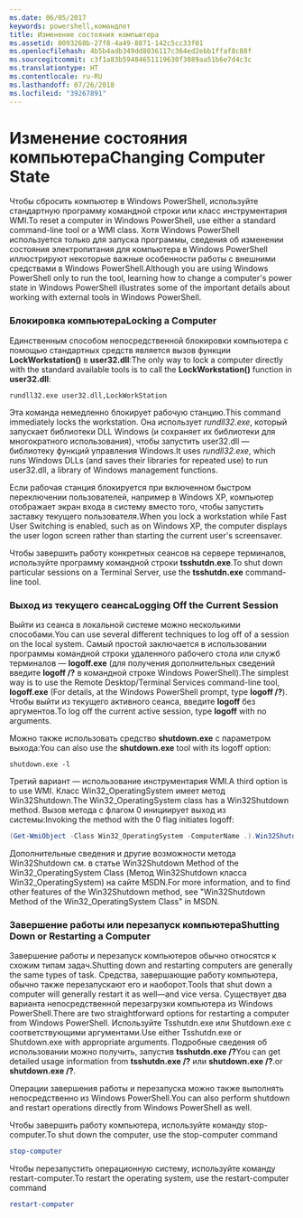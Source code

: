 ```yaml
---
ms.date: 06/05/2017
keywords: powershell,командлет
title: Изменение состояния компьютера
ms.assetid: 8093268b-27f8-4a49-8871-142c5cc33f01
ms.openlocfilehash: 4b5b4adb349dd8036117c364ed2ebb1ffaf8c88f
ms.sourcegitcommit: c3f1a83b59484651119630f3089aa51b6e7d4c3c
ms.translationtype: HT
ms.contentlocale: ru-RU
ms.lasthandoff: 07/26/2018
ms.locfileid: "39267891"
---
```

# <a name="changing-computer-state"></a><span data-ttu-id="2da9c-103">Изменение состояния компьютера</span><span class="sxs-lookup"><span data-stu-id="2da9c-103">Changing Computer State</span></span>

<span data-ttu-id="2da9c-104">Чтобы сбросить компьютер в Windows PowerShell, используйте стандартную программу командной строки или класс инструментария WMI.</span><span class="sxs-lookup"><span data-stu-id="2da9c-104">To reset a computer in Windows PowerShell, use either a standard command-line tool or a WMI class.</span></span> <span data-ttu-id="2da9c-105">Хотя Windows PowerShell используется только для запуска программы, сведения об изменении состояния электропитания для компьютера в Windows PowerShell иллюстрируют некоторые важные особенности работы с внешними средствами в Windows PowerShell.</span><span class="sxs-lookup"><span data-stu-id="2da9c-105">Although you are using Windows PowerShell only to run the tool, learning how to change a computer's power state in Windows PowerShell illustrates some of the important details about working with external tools in Windows PowerShell.</span></span>

### <a name="locking-a-computer"></a><span data-ttu-id="2da9c-106">Блокировка компьютера</span><span class="sxs-lookup"><span data-stu-id="2da9c-106">Locking a Computer</span></span>

<span data-ttu-id="2da9c-107">Единственным способом непосредственной блокировки компьютера с помощью стандартных средств является вызов функции **LockWorkstation()** в **user32.dll**:</span><span class="sxs-lookup"><span data-stu-id="2da9c-107">The only way to lock a computer directly with the standard available tools is to call the **LockWorkstation()** function in **user32.dll**:</span></span>

```
rundll32.exe user32.dll,LockWorkStation
```

<span data-ttu-id="2da9c-108">Эта команда немедленно блокирует рабочую станцию.</span><span class="sxs-lookup"><span data-stu-id="2da9c-108">This command immediately locks the workstation.</span></span> <span data-ttu-id="2da9c-109">Она использует *rundll32.exe*, который запускает библиотеки DLL Windows (и сохраняет их библиотеки для многократного использования), чтобы запустить user32.dll — библиотеку функций управления Windows.</span><span class="sxs-lookup"><span data-stu-id="2da9c-109">It uses *rundll32.exe*, which runs Windows DLLs (and saves their libraries for repeated use) to run user32.dll, a library of Windows management functions.</span></span>

<span data-ttu-id="2da9c-110">Если рабочая станция блокируется при включенном быстром переключении пользователей, например в Windows XP, компьютер отображает экран входа в систему вместо того, чтобы запустить заставку текущего пользователя.</span><span class="sxs-lookup"><span data-stu-id="2da9c-110">When you lock a workstation while Fast User Switching is enabled, such as on Windows XP, the computer displays the user logon screen rather than starting the current user's screensaver.</span></span>

<span data-ttu-id="2da9c-111">Чтобы завершить работу конкретных сеансов на сервере терминалов, используйте программу командной строки **tsshutdn.exe**.</span><span class="sxs-lookup"><span data-stu-id="2da9c-111">To shut down particular sessions on a Terminal Server, use the **tsshutdn.exe** command-line tool.</span></span>

### <a name="logging-off-the-current-session"></a><span data-ttu-id="2da9c-112">Выход из текущего сеанса</span><span class="sxs-lookup"><span data-stu-id="2da9c-112">Logging Off the Current Session</span></span>

<span data-ttu-id="2da9c-113">Выйти из сеанса в локальной системе можно несколькими способами.</span><span class="sxs-lookup"><span data-stu-id="2da9c-113">You can use several different techniques to log off of a session on the local system.</span></span> <span data-ttu-id="2da9c-114">Самый простой заключается в использовании программы командной строки удаленного рабочего стола или служб терминалов — **logoff.exe** (для получения дополнительных сведений введите **logoff /?** в командной строке Windows PowerShell).</span><span class="sxs-lookup"><span data-stu-id="2da9c-114">The simplest way is to use the Remote Desktop/Terminal Services command-line tool, **logoff.exe** (For details, at the Windows PowerShell prompt, type **logoff /?**).</span></span> <span data-ttu-id="2da9c-115">Чтобы выйти из текущего активного сеанса, введите **logoff** без аргументов.</span><span class="sxs-lookup"><span data-stu-id="2da9c-115">To log off the current active session, type **logoff** with no arguments.</span></span>

<span data-ttu-id="2da9c-116">Можно также использовать средство **shutdown.exe** с параметром выхода:</span><span class="sxs-lookup"><span data-stu-id="2da9c-116">You can also use the **shutdown.exe** tool with its logoff option:</span></span>

```
shutdown.exe -l
```

<span data-ttu-id="2da9c-117">Третий вариант — использование инструментария WMI.</span><span class="sxs-lookup"><span data-stu-id="2da9c-117">A third option is to use WMI.</span></span> <span data-ttu-id="2da9c-118">Класс Win32_OperatingSystem имеет метод Win32Shutdown.</span><span class="sxs-lookup"><span data-stu-id="2da9c-118">The Win32_OperatingSystem class has a Win32Shutdown method.</span></span> <span data-ttu-id="2da9c-119">Вызов метода с флагом 0 инициирует выход из системы:</span><span class="sxs-lookup"><span data-stu-id="2da9c-119">Invoking the method with the 0 flag initiates logoff:</span></span>

```powershell
(Get-WmiObject -Class Win32_OperatingSystem -ComputerName .).Win32Shutdown(0)
```

<span data-ttu-id="2da9c-120">Дополнительные сведения и другие возможности метода Win32Shutdown см. в статье Win32Shutdown Method of the Win32_OperatingSystem Class (Метод Win32Shutdown класса Win32_OperatingSystem) на сайте MSDN.</span><span class="sxs-lookup"><span data-stu-id="2da9c-120">For more information, and to find other features of the Win32Shutdown method, see "Win32Shutdown Method of the Win32_OperatingSystem Class" in MSDN.</span></span>

### <a name="shutting-down-or-restarting-a-computer"></a><span data-ttu-id="2da9c-121">Завершение работы или перезапуск компьютера</span><span class="sxs-lookup"><span data-stu-id="2da9c-121">Shutting Down or Restarting a Computer</span></span>

<span data-ttu-id="2da9c-122">Завершение работы и перезапуск компьютеров обычно относятся к схожим типам задач.</span><span class="sxs-lookup"><span data-stu-id="2da9c-122">Shutting down and restarting computers are generally the same types of task.</span></span> <span data-ttu-id="2da9c-123">Средства, завершающие работу компьютера, обычно также перезапускают его и наоборот.</span><span class="sxs-lookup"><span data-stu-id="2da9c-123">Tools that shut down a computer will generally restart it as well—and vice versa.</span></span> <span data-ttu-id="2da9c-124">Существует два варианта непосредственной перезагрузки компьютера из Windows PowerShell.</span><span class="sxs-lookup"><span data-stu-id="2da9c-124">There are two straightforward options for restarting a computer from Windows PowerShell.</span></span> <span data-ttu-id="2da9c-125">Используйте Tsshutdn.exe или Shutdown.exe с соответствующими аргументами.</span><span class="sxs-lookup"><span data-stu-id="2da9c-125">Use either Tsshutdn.exe or Shutdown.exe with appropriate arguments.</span></span> <span data-ttu-id="2da9c-126">Подробные сведения об использовании можно получить, запустив **tsshutdn.exe /?**</span><span class="sxs-lookup"><span data-stu-id="2da9c-126">You can get detailed usage information from **tsshutdn.exe /?**</span></span> <span data-ttu-id="2da9c-127">или **shutdown.exe /?**.</span><span class="sxs-lookup"><span data-stu-id="2da9c-127">or **shutdown.exe /?**.</span></span>

<span data-ttu-id="2da9c-128">Операции завершения работы и перезапуска можно также выполнять непосредственно из Windows PowerShell.</span><span class="sxs-lookup"><span data-stu-id="2da9c-128">You can also perform shutdown and restart operations directly from Windows PowerShell as well.</span></span>

<span data-ttu-id="2da9c-129">Чтобы завершить работу компьютера, используйте команду stop-computer.</span><span class="sxs-lookup"><span data-stu-id="2da9c-129">To shut down the computer, use the stop-computer command</span></span>

```powershell
stop-computer
```

<span data-ttu-id="2da9c-130">Чтобы перезапустить операционную систему, используйте команду restart-computer.</span><span class="sxs-lookup"><span data-stu-id="2da9c-130">To restart the operating system, use the restart-computer command</span></span>

```powershell
restart-computer
```
